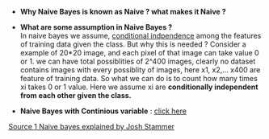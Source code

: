 
- __Why Naive Bayes is known as Naive ? what makes it Naive ?__ 
- __What are some assumption in Naive Bayes ?__ \
In naive bayes we assume, [conditional indpendence](https://youtu.be/zpELC6i90Sc?list=PLBv09BD7ez_7-4V3IJIzCHWQj9nd4rVWB) among the features of training data given the class.
But why this is needed ?
Consider a example of 20*20 image, and each pixel of that image can take value 0 or 1.
we can have total possiblities of 2^400 images, clearly no dataset contains images with 
every possiblity of images, here x1, x2,... x400 are  feature of training data.
So what we can do is to count how many times xi takes 0 or 1 value. Here we assume xi are 
__conditionally independent from each other given the class.__

- __Naive Bayes with Continious variable__ : [click here](https://www.youtube.com/watch?v=r1in0YNetG8&list=PLBv09BD7ez_7-4V3IJIzCHWQj9nd4rVWB&index=4)


[Source 1 Naive bayes explained by Josh Stammer](https://www.youtube.com/watch?v=O2L2Uv9pdDA)
